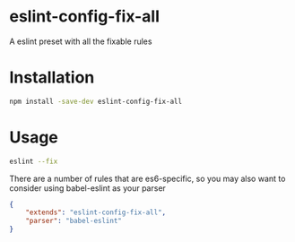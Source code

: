 # eslint-config-fix-all
A eslint preset with all the fixable rules

# Installation

```sh
npm install -save-dev eslint-config-fix-all
```


# Usage

```sh
eslint --fix
```

There are a number of rules that are es6-specific, so you may also want to consider using babel-eslint as your parser

```json
{
    "extends": "eslint-config-fix-all",
    "parser": "babel-eslint"
}
```